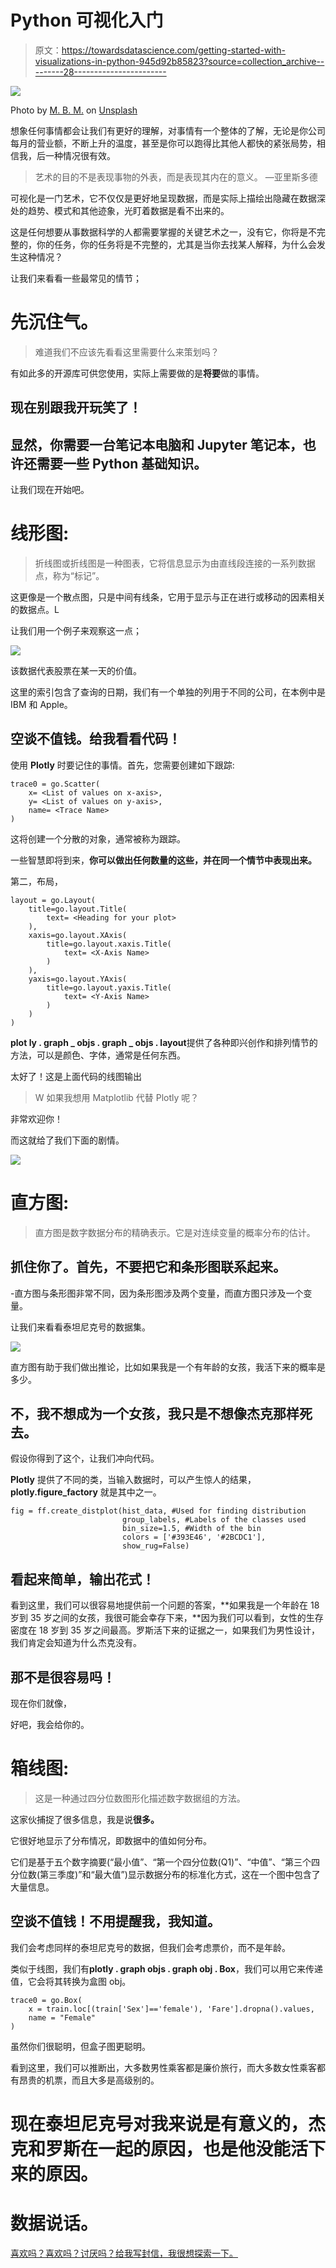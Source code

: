 # Python 可视化入门

> 原文：<https://towardsdatascience.com/getting-started-with-visualizations-in-python-945d92b85823?source=collection_archive---------28----------------------->

![](img/46439d37e9428fc84188c4fbe422f63b.png)

Photo by [M. B. M.](https://unsplash.com/@m_b_m?utm_source=medium&utm_medium=referral) on [Unsplash](https://unsplash.com?utm_source=medium&utm_medium=referral)

想象任何事情都会让我们有更好的理解，对事情有一个整体的了解，无论是你公司每月的营业额，不断上升的温度，甚至是你可以跑得比其他人都快的紧张局势，相信我，后一种情况很有效。

> 艺术的目的不是表现事物的外表，而是表现其内在的意义。
> —亚里斯多德

可视化是一门艺术，它不仅仅是更好地呈现数据，而是实际上描绘出隐藏在数据深处的趋势、模式和其他迹象，光盯着数据是看不出来的。

这是任何想要从事数据科学的人都需要掌握的关键艺术之一，没有它，你将是不完整的，你的任务，你的任务将是不完整的，尤其是当你去找某人解释，为什么会发生这种情况？

让我们来看看一些最常见的情节；

# **先沉住气。**

> 难道我们不应该先看看这里需要什么来策划吗？

有如此多的开源库可供您使用，实际上需要做的是**将要**做的事情。

## 现在别跟我开玩笑了！

## 显然，你需要一台笔记本电脑和 **Jupyter 笔记本，也许还需要一些 Python 基础知识。**

让我们现在开始吧。

# 线形图:

> 折线图或折线图是一种图表，它将信息显示为由直线段连接的一系列数据点，称为“标记”。

这更像是一个散点图，只是中间有线条，它用于显示与正在进行或移动的因素相关的数据点。L

让我们用一个例子来观察这一点；

![](img/db98c89bf1a33ee7c4eeaa038eeccc33.png)

该数据代表股票在某一天的价值。

这里的索引包含了查询的日期，我们有一个单独的列用于不同的公司，在本例中是 IBM 和 Apple。

## 空谈不值钱。给我看看代码！

使用 **Plotly** 时要记住的事情。首先，您需要创建如下跟踪:

```
trace0 = go.Scatter(
    x= <List of values on x-axis>,
    y= <List of values on y-axis>,
    name= <Trace Name>
)
```

这将创建一个分散的对象，通常被称为跟踪。

一些智慧即将到来，**你可以做出任何数量的这些，并在同一个情节中表现出来。**

第二，布局，

```
layout = go.Layout(    
    title=go.layout.Title(        
        text= <Heading for your plot>
    ),
    xaxis=go.layout.XAxis(
        title=go.layout.xaxis.Title(
            text= <X-Axis Name>
        )
    ),
    yaxis=go.layout.YAxis(
        title=go.layout.yaxis.Title(
            text= <Y-Axis Name>
        )
    )
)
```

**plot ly . graph _ objs . graph _ objs . layout**提供了各种即兴创作和排列情节的方法，可以是颜色、字体，通常是任何东西。

太好了！这是上面代码的线图输出

> W 如果我想用 Matplotlib 代替 Plotly 呢？

非常欢迎你！

而这就给了我们下面的剧情。

![](img/09267418498a9ac91c7d3de189a373d2.png)

# 直方图:

> 直方图是数字数据分布的精确表示。它是对连续变量的概率分布的估计。

## 抓住你了。首先，不要把它和条形图联系起来。

-直方图与条形图非常不同，因为条形图涉及两个变量，而直方图只涉及一个变量。

让我们来看看泰坦尼克号的数据集。

![](img/fa427470f5a65b5d57669b2988e3f8c3.png)

直方图有助于我们做出推论，比如如果我是一个有年龄的女孩，我活下来的概率是多少。

## 不，我不想成为一个女孩，我只是不想像杰克那样死去。

假设你得到了这个，让我们冲向代码。

**Plotly** 提供了不同的类，当输入数据时，可以产生惊人的结果， **plotly.figure_factory** 就是其中之一。

```
fig = ff.create_distplot(hist_data, #Used for finding distribution
                         group_labels, #Labels of the classes used
                         bin_size=1.5, #Width of the bin
                         colors = ['#393E46', '#2BCDC1'], 
                         show_rug=False)
```

## 看起来简单，输出花式！

看到这里，我们可以很容易地提供前一个问题的答案，**如果我是一个年龄在 18 岁到 35 岁之间的女孩，我很可能会幸存下来，**因为我们可以看到，女性的生存密度在 18 岁到 35 岁之间最高。罗斯活下来的证据之一，如果我们为男性设计，我们肯定会知道为什么杰克没有。

## 那不是很容易吗！

现在你们就像，

好吧，我会给你的。

# 箱线图:

> 这是一种通过四分位数图形化描述数字数据组的方法。

这家伙捕捉了很多信息，我是说**很多。**

它很好地显示了分布情况，即数据中的值如何分布。

它们是基于五个数字摘要(“最小值”、“第一个四分位数(Q1)”、“中值”、“第三个四分位数(第三季度)”和“最大值”)显示数据分布的标准化方式，这在一个图中包含了大量信息。

## 空谈不值钱！不用提醒我，我知道。

我们会考虑同样的泰坦尼克号的数据，但我们会考虑票价，而不是年龄。

类似于线图，我们有**plotly . graph objs . graph obj . Box**，我们可以用它来传递值，它会将其转换为盒图 obj。

```
trace0 = go.Box(
    x = train.loc[(train['Sex']=='female'), 'Fare'].dropna().values,
    name = "Female"
)
```

虽然你们很聪明，但盒子图更聪明。

看到这里，我们可以推断出，大多数男性乘客都是廉价旅行，而大多数女性乘客都有昂贵的机票，而且大多是高级别的。

# 现在泰坦尼克号对我来说是有意义的，杰克和罗斯在一起的原因，也是他没能活下来的原因。

# 数据说话。

[喜欢吗？喜欢吗？讨厌吗？给我写封信，我很想探索一下。](http://xs2pranjal.github.io)